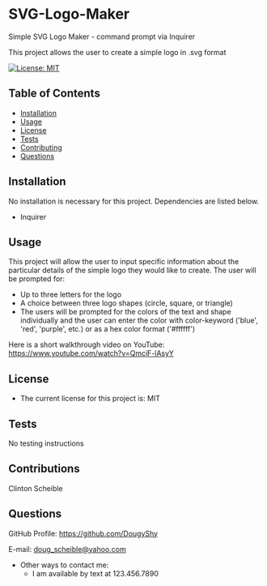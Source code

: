 # SVG-Logo-Maker
Simple SVG Logo Maker - command prompt via Inquirer

This project allows the user to create a simple logo in .svg format 

[![License: MIT](https://img.shields.io/badge/License-MIT-yellow.svg)](https://opensource.org/licenses/MIT)

## Table of Contents

  - [Installation](#installation)
  - [Usage](#usage)
  - [License](#license)
  - [Tests](#tests)
  - [Contributing](#contributions)
  - [Questions](#questions)

## Installation

No installation is necessary for this project. Dependencies are listed below.

 - Inquirer

## Usage

This project will allow the user to input specific information about the particular details of the simple logo they would like to create. The user will be prompted for:
 - Up to three letters for the logo
 - A choice between three logo shapes (circle, square, or triangle)
 - The users will be prompted for the colors of the text and shape individually and the user can enter the color with color-keyword ('blue', 'red', 'purple', etc.) or as a hex color format ('#ffffff') 

Here is a short walkthrough video on YouTube: https://www.youtube.com/watch?v=QmciF-lAsyY

## License

 - The current license for this project is: MIT

## Tests

No testing instructions

## Contributions

Clinton Scheible

## Questions

GitHub Profile: https://github.com/DougyShy

E-mail: doug_scheible@yahoo.com

 - Other ways to contact me:
    - I am available by text at 123.456.7890

